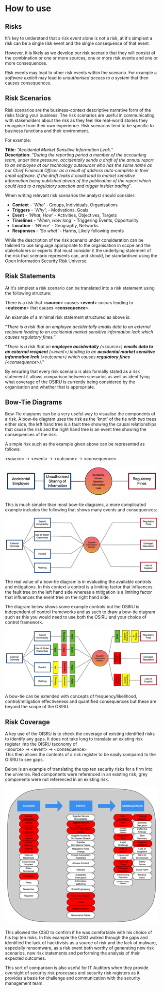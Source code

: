 # How to use

## Risks

It’s key to understand that a risk event alone is not a risk, at it's simplest a risk can be a single risk event and the single consequence of that event.

However, it is likely as we develop our risk scenario that they will consist of the combination or one or more sources, one or more risk events and one or more consequences.

Risk events may lead to other risk events within the scenario. For example a *software exploit* may lead to *unauthorised access to a system* that then causes consequences.

## Risk Scenarios

Risk scenarios are the business-context descriptive narrative form of the risks facing your business. The risk scenarios are useful in communicating with stakeholders about the risk as they feel like real-world stories they recognise from their own experience. Risk scenarios tend to be specific to business functions and their environment.

For example:

**Title:** *"Accidental Market Sensitive Information Leak.*"  
**Description:** *"During the reporting period a member of the accounting team, under time pressure, accidentally sends a draft of the annual report to an employee at our technology outsourcer who has the same name as our Chief Financial Officer as a result of address auto-complete in their email software. If the draft leaks it could lead to market sensitive information being published ahead of the publication of the report which could lead to a regulatory sanction and trigger insider trading*".

When writing relevant risk scenarios the analyst should consider:

* **Context** - *'Who'* - Groups, Individuals, Organisations
* **Triggers** - *'Why'*, - Motivations, Goals
* **Event** - *'What, How'* - Activities, Objectives, Targets
* **Timelines** - *'When, How long'* - Triggering Events, Opportunity
* **Location** - *'Where*' - Geography, Networks
* **Responses** - *'So what'* - Harms, Likely following events

While the description of the risk scenario under consideration can be tailored to use language appropriate to the organisation in scope and the stakeholders or experts that must consider it the underlying statement of the risk that scenario represents can, and should, be standardised using the Open Information Security Risk Universe.

## Risk Statements

At it's simplest a risk scenario can be translated into a risk statement using the following structure:

There is a risk that \<**source**> causes \<**event**> occurs leading to \<**outcome**> that causes \<**consequence**>.

An example of a minimal risk statement structured as above is:

“*There is a risk that an employee accidentally emails data to an external recipient leading to an accidental market sensitive information leak which causes regulatory fines.*”

“*There is a risk that an **employee accidentally** (\<source>)  **emails data to an external recipient** (\<event>) leading to an **accidental market sensitive information leak** (\<outcome>) which causes **regulatory fines** (\<consequence>).*”

By ensuring that every risk scenario is also formally stated as a risk statement it allows comparison between scenarios as well as identifying what coverage of the OSIRU is currently being considered by the organisation and whether that is appropriate.

## Bow-Tie Diagrams

Bow-Tie diagrams can be a very useful way to visualise the components of a risk. A bow-tie diagram uses the risk as the 'knot' of the tie with two trees either side, the left hand tree is a fault tree showing the causal relationships that cause the risk and the right hand tree is an event tree showing the consequences of the risk.

A simple risk such as the example given above can be represented as follows:

\<source> -> \<event> -> \<outcome> -> \<consequence>

![A Very Basic Bow-Tie](basic-bowtie.jpg)

This is much simpler than most bow-tie diagrams, a more complicated example includes the following that shows many events and consequences:

![A more complicated Bow-Tie](complicated-bowtie.jpg)

The real value of a bow-tie diagram is in evaluating the available controls and mitigations. In this context a control is a limiting factor that influences the fault tree on the left hand side whereas a mitigation is a limiting factor that influences the event tree on the right hand side.

The diagram below shows some example controls but the OSIRU is independent of control frameworks and as such to draw a bow-tie diagram such as this you would need to use both the OSIRU and your choice of control framework.

![Bow-Tie Including Controls](control-bowtie.jpg)

A bow-tie can be extended with concepts of frequency/likelihood, control/mitigation effectiveness and quantified consequences but these are beyond the scope of the OSIRU.

## Risk Coverage

A key use of the OISRU is to check the coverage of existing identified risks to identify any gaps. It does not take long to translate an existing risk register into the OISRU taxonomy of\
 \<source> -> \<event> -> \<consequence> \
 This then allows the contents of a risk register to be easily compared to the OISRU to see gaps.

 Below is an example of translating the top ten security risks for a firm into the universe. Red components were referenced in an existing risk, grey components were not referenced in an existing risk.

![Coverage Example](osiru-coverage.png)

This allowed the CISO to confirm if he was comfortable with his choice of his top ten risks. In this example the CISO walked through the gaps and identified the lack of hacktivists as a source of risk and the lack of malware, especially ransomware, as a risk event both worthy of generating new risk scenarios, new risk statements and performing the analysis of their expected outcomes.

This sort of comparison is also useful for IT Auditors when they provide oversight of security risk processes and security risk registers as it provides a basis for challenge and communication with the security management team.
